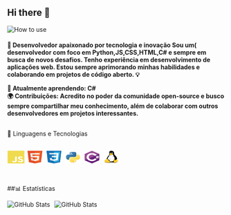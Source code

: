 ## Hi there 👋

![How to use](https://media.giphy.com/media/bcKmIWkUMCjVm/giphy.gif?cid=ecf05e475i63npx5b3alph5pv295do3t4puypx8tn6gsxrrx&ep=v1_gifs_search&rid=giphy.gif&ct=g)
<h4>🚀 Desenvolvedor apaixonado por tecnologia e inovação
Sou um( desenvolvedor com foco em Python,JS,CSS,HTML,C# e sempre em busca de novos desafios. Tenho experiência em desenvolvimento de aplicações web. Estou sempre aprimorando minhas habilidades e colaborando em projetos de código aberto. 💡

🌱 Atualmente aprendendo: C# <br>
🌍 Contribuições: Acredito no poder da comunidade open-source e busco sempre compartilhar meu conhecimento, além de colaborar com outros desenvolvedores em projetos interessantes.

##

</div>

🤖 Linguagens e Tecnologias
<div style="display: inline_block"><br>
  <img align="center" alt="Rafa-Js" height="30" width="40" src="https://raw.githubusercontent.com/devicons/devicon/master/icons/javascript/javascript-plain.svg">
  <img align="center" alt="Rafa-HTML" height="30" width="40" src="https://raw.githubusercontent.com/devicons/devicon/master/icons/html5/html5-original.svg">
  <img align="center" alt="Rafa-CSS" height="30" width="40" src="https://raw.githubusercontent.com/devicons/devicon/master/icons/css3/css3-original.svg">
  <img align="center" alt="Rafa-Python" height="30" width="40" src="https://raw.githubusercontent.com/devicons/devicon/master/icons/python/python-original.svg">
  <img align="center" alt="Rafa-Csharp" height="30" width="40" src="https://raw.githubusercontent.com/devicons/devicon/master/icons/csharp/csharp-original.svg">
  <img align="center" alt="Linux" height="30" width="40" src="https://raw.githubusercontent.com/devicons/devicon/master/icons/linux/linux-original.svg">

<br>
<br>
<br>


##📊 Estatísticas

  <img 
    align="left" 
    alt="GitHub Stats" 
    height="200" 
    style="padding-right: 10px;" 
    src="https://github-readme-stats.vercel.app/api?username=DeathHapyness&show_icons=true&theme=tokyonight&include_all_commits=true&locale=pt-br" 
  />

<img 
      align="left" 
      alt="GitHub Stats" 
      height="200" 
      src="https://github-readme-stats.vercel.app/api/top-langs/?username=DeathHapyness&theme=tokyonight&layout=compact&custom_title=Tecnologias&langs_count=9" 
  />




